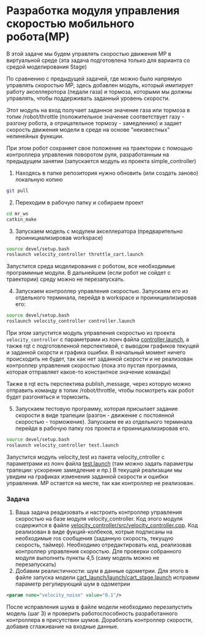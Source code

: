 # Разработка модуля управления скоростью мобильного робота(МР) 
В этой задаче мы будем управлять скоростью движения МР в виртуальной среде (эта задача подготовлена только для варианта со средой моделирования Stage)

По сравнению с предыдущей задачей, где можно было напрямую управлять скоростью МР, здесь добавлен модуль, который имитирует работу акселлеротора (педали газа) и тормоза, которыми мы должны управлять, чтобы поддерживать заданный уровень скорости.

Этот модуль на вход получает заданное значение газа или тормоза в топик /robot/throttle (положительное значение соответствует газу - разгону робота, а отрицательное тормозу - замедлению) и задает скорость движения модели в среде на основе "неизвестных" нелинейных функции.

При этом робот сохраняет свое положение на траектории с помощью контроллера управления поворотом руля, разработанным на предыдущем занятии (запускается модуль из проекта simple_controller)

1. Находясь в папке репозитория нужно обновить (или создать заново) локальную копию
```bash
git pull
```

2. Переходим в рабочую папку и собираем проект
```bash
cd mr_ws
catkin_make
```

3. Запускаем модель с модулем акселлератора (предварительно проинициализировав workspace)
```bash
source devel/setup.bash
roslaunch velocity_controller throttle_cart.launch
```
Запустится среда моделирования с роботом, все необходимые программные модули. В дальнейшем (если робот не сойдет с траектории) среду можно не перезапускать.

4. Запускаем контроллер управления скоростью. Запускаем его из отдельного терминала, перейдя в workspace и проинициализировав его:
```bash
source devel/setup.bash
roslaunch velocity_controller controller.launch
```
При этом запустится модуль управления скоростью из проекта `velocity_controller` с параметрами из лонч файла [controller.launch](https://github.com/AndreyMinin/MobileRobots/blob/master/mr_ws/src/velocity_controller/launch/controller.launch), а также rqt с подготовленной перспективой, с выводом графиков текущей и заданной скорсти и графика ошибки.
В начальный момент ничего происходить не будет, так как нет заданной скорости и не реализован контроллер управления скоростью (пока это пустая программа, которая отправляет какое-то константное значение команды)

Также в rqt есть перспектива publish_messаge, через которую можно отправить команду в топик /robot/throttle, чтобы посмотреть как робот будет разгоняться и тормозить.

5. Запускаем тестовую программу, которая присылает задание скорости в виде трапеции (разгон - движение с постоянной скоростью - торможение). Запускаем ее из отдельного терминала перейдя в рабочую папку ros проекта и проинициализировав его.
```bash
source devel/setup.bash
roslaunch velocity_controller test.launch
```
Запустится модуль velocity_test из пакета velocity_cntroller с параметрами из лонч файла [test.launch](https://github.com/AndreyMinin/MobileRobots/blob/master/mr_ws/src/velocity_controller/launch/test.launch) (там можно задать параметры трапеции: ускорение замедление и пр.) В текущей реализации мы увидим на графиках изменения заданной скорости и ошибки управления. МР остается на месте, так как контроллер не реализован.

### Задача
1. Ваша задача реадизовать и настроить контроллер управления скоростью на базе модуля velocity_controller. Код этого модуля содержится в файле [velocity_controller/src/velocity_controller.cpp](https://github.com/AndreyMinin/MobileRobots/blob/master/mr_ws/src/velocity_controller/src/velocity_controller.cpp). Код реализован в виде фукций-колбеков, котрые подписаны на необходимые ros сообщения (заданную скорость, текущую скорость, таймер). Необходимо отредактировать код, реализовав контроллер управления скоростью. Для проверки собранного модуля выполнить пункты 4,5 (саму модель можно не перезапускать)
2. Добавим реалистичности: шум в данные одометрии. Для этого в файле запуска модели [cart_launch/launch/cart_stage.launch](https://github.com/AndreyMinin/MobileRobots/blob/master/mr_ws/src/cart_launch/launch/cart_stage.launch#L25) исправим параметр регулирующий шум в одометрии 
```xml
<param name="velocity_noise" value="0.1"/>
```
После исправления шума в файле модели необходимо перезапустить модель (шаг 3) и проверить работоспособность разработанного контроллера в присутствии шумов. Доработать контроллер скорости, добавив сглаживание на входные данные.
